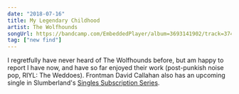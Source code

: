 ```yaml
---
date: "2018-07-16"
title: My Legendary Childhood
artist: The Wolfhounds
songUrl: https://bandcamp.com/EmbeddedPlayer/album=3693141902/track=3741467931/size=large
tag: ["new find"]
---
```


I regretfully have never heard of The Wolfhounds before, but am happy to report I have now, and have so far enjoyed their work (post-punkish noise pop, RIYL: The Weddoes). Frontman David Callahan also has an upcoming single in Slumberland's [Singles Subscription Series](http://www.slumberlandrecords.com/slr30singles).